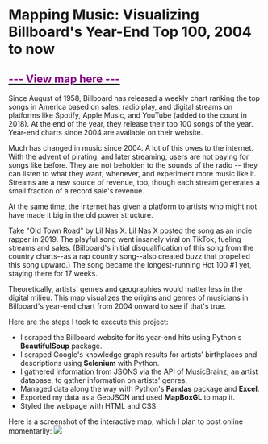 # Mapping Music: Visualizing Billboard's Year-End Top 100, 2004 to now
## <a href="https://shane-burke.github.io/"><font color="purple"> --- View map here --- </font></a>

Since August of 1958, Billboard has released a weekly chart ranking the top songs in America based on sales, radio play, and digital streams on platforms like Spotify, Apple Music, and YouTube (added to the count in 2018). At the end of the year, they release their top 100 songs of the year. Year-end charts since 2004 are available on their website. 

Much has changed in music since 2004. A lot of this owes to the internet. With the advent of pirating, and later streaming, users are not paying for songs like before. They are not beholden to the sounds of the radio -- they can listen to what they want, whenever, and experiment more music like it. Streams are a new source of revenue, too, though each stream generates a small fraction of a record sale's revenue. 

At the same time, the internet has given a platform to artists who might not have made it big in the old power structure.

Take "Old Town Road" by Lil Nas X. Lil Nas X posted the song as an indie rapper in 2019. The playful song went insanely viral on TikTok, fueling streams and sales. (Billboard's initial disqualification of this song from the country charts--as a rap country song--also created buzz that propelled this song upward.) The song became the longest-running Hot 100 #1 yet, staying there for 17 weeks. 

Theoretically, artists' genres and geographies would matter less in the digital milieu. This map visualizes the origins and genres of musicians in Billboard's year-end chart from 2004 onward to see if that's true.

Here are the steps I took to execute this project:
* I scraped the Billboard website for its year-end hits using Python's <b>BeautifulSoup</b> package.
* I scraped Google's knowledge graph results for artists' birthplaces and descriptions using <b>Selenium</b> with Python.
* I gathered information from JSONS via the API of MusicBrainz, an artist database, to gather information on artists' genres.
* Managed data along the way with Python's <b>Pandas</b> package and <b>Excel</b>.
* Exported my data as a GeoJSON and used <b>MapBoxGL</b> to map it.
* Styled the webpage with HTML and CSS.

Here is a screenshot of the interactive map, which I plan to post online momentarily:
<img src="https://i.imgur.com/uSCnSAB.png"/>
